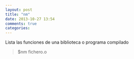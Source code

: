 ```yaml
---
layout: post
title: "nm"
date: 2013-10-27 13:54
comments: true
categories: 
---
```

Lista las funciones de una biblioteca o programa compilado

>$nm fichero.o

